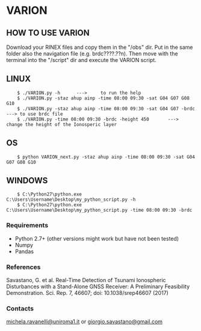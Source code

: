 # VARION

## HOW TO USE VARION

Download your RINEX files and copy them in the "/obs" dir. Put in the same folder also the navigation file (e.g. brdc????.??n).
Then move with the terminal into the "/script" dir and execute the VARION script.


## LINUX
        $ ./VARION.py -h      --->     to run the help
        $ ./VARION.py -staz ahup ainp -time 08:00 09:30 -sat G04 G07 G08 G10
        $ ./VARION.py -staz ahup ainp -time 08:00 09:30 -sat G04 G07 -brdc    ---> to use brdc file
        $ ./VARION.py -time 08:00 09:30 -brdc -height 450       ---> change the height of the Ionosperic layer

## OS
        $ python VARION_next.py -staz ahup ainp -time 08:00 09:30 -sat G04 G07 G08 G10

## WINDOWS
        $ C:\Python27\python.exe C:\Users\Username\Desktop\my_python_script.py -h
        $ C:\Python27\python.exe C:\Users\Username\Desktop\my_python_script.py -time 08:00 09:30 -brdc

### Requirements ###

- Python 2.7+ (other versions might work but have not been tested)
- Numpy
- Pandas

### References ###

Savastano, G. et al. Real-Time Detection of Tsunami Ionospheric Disturbances with a Stand-Alone GNSS Receiver: 
A Preliminary Feasibility Demonstration. Sci. Rep. 7, 46607; doi: 10.1038/srep46607 (2017)

### Contacts ###

michela.ravanelli@uniroma1.it or giorgio.savastano@gmail.com